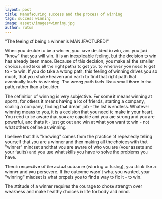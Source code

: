 ```yaml
---
layout: post
title: Manufacuring success and the process of winning
tags: success winning
image: assets/images/winning.jpg
author: rutum
---
```


"The feeing of being a winner is MANUFACTURED!"

When you decide to be a winner, you have decided to win, and you just "know" that you will win. It is an inexplicable feeling, but the decision to win has already been made. Because of this decision, you make all the smaller choices, and take all the right paths to get you to wherever you need to get to - to win. If you do take a wrong path, this feeling of winning drives you so much, that you shake heaven and earth to find that right path that eventually leads to winning. The wrong path feels like a small thorn in the path, rather than a boulder. 

The definition of winning is very subjective. For some it means winning at sports, for others it means having a lot of friends, starting a company, scaling a company, finding that dream job - the list is endless. Whatever winning means to you, it is a decision that you need to make in your heart. You need to be aware that you are capable and you are strong and you are powerful, and thats it - just go out and win at what you want to win - not what others define as winning.  

I believe that this "knowing" comes from the practice of repeatedly telling yourself that you are a winner and then making all the choices with that "winner" mindset and that you are aware of who you are (your assets and your faults) and you use what skills you have to solve the problems you have. 

Then irrespective of the actual outcome (winning or losing), you think like a winner and you persevere. If the outcome wasn't what you wanted, your "winning" mindset is what propels you to find a way to fix it - to win. 

The attitude of a winner requires the courage to chose strength over weakness and make healthy choices in life for body and mind. 